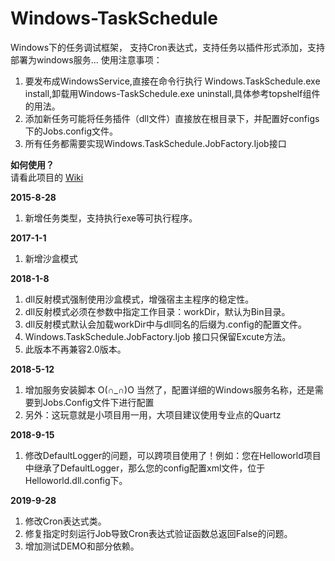 # Windows-TaskSchedule
Windows下的任务调试框架， 支持Cron表达式，支持任务以插件形式添加，支持部署为windows服务...
使用注意事项：

1. 要发布成WindowsService,直接在命令行执行 Windows.TaskSchedule.exe install,卸载用Windows-TaskSchedule.exe uninstall,具体参考topshelf组件的用法。
2. 添加新任务可能将任务插件（dll文件）直接放在根目录下，并配置好configs下的Jobs.config文件。
3. 所有任务都需要实现Windows.TaskSchedule.JobFactory.Ijob接口

**如何使用？** <br/>
请看此项目的 [Wiki](https://github.com/xujun4610/Windows-TaskSchedule/wiki)

**2015-8-28**

1. 新增任务类型，支持执行exe等可执行程序。


**2017-1-1**

1. 新增沙盒模式


**2018-1-8**

1. dll反射模式强制使用沙盒模式，增强宿主主程序的稳定性。
2. dll反射模式必须在参数中指定工作目录：workDir，默认为Bin目录。
3. dll反射模式默认会加载workDir中与dll同名的后缀为.config的配置文件。
4. Windows.TaskSchedule.JobFactory.Ijob 接口只保留Excute方法。
5. 此版本不再兼容2.0版本。

**2018-5-12**

1. 增加服务安装脚本 O(∩_∩)O 当然了，配置详细的Windows服务名称，还是需要到Jobs.Config文件下进行配置
2. 另外：这玩意就是小项目用一用，大项目建议使用专业点的Quartz

**2018-9-15**

1. 修改DefaultLogger的问题，可以跨项目使用了！例如：您在Helloworld项目中继承了DefaultLogger，那么您的config配置xml文件，位于Helloworld.dll.config下。

**2019-9-28**

1. 修改Cron表达式类。
2. 修复指定时刻运行Job导致Cron表达式验证函数总返回False的问题。
3. 增加测试DEMO和部分依赖。

